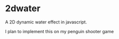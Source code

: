 2dwater
=======

A 2D dynamic water effect in javascript.

I plan to implement this on my penguin shooter game

<!-- Based on the XNA demo here: http://gamedevelopment.tutsplus.com/tutorials/make-a-splash-with-dynamic-2d-water-effects--gamedev-236


http://anothrnick.github.io/2D-Water-Javascript-Demo -->
